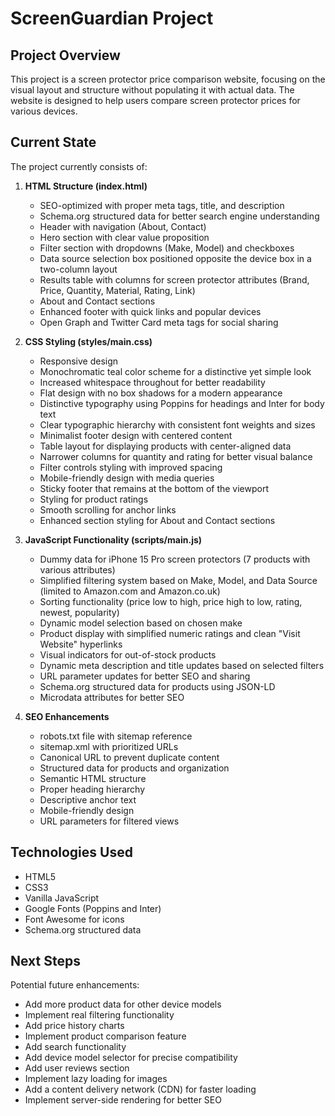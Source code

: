 # ScreenGuardian Project

## Project Overview
This project is a screen protector price comparison website, focusing on the visual layout and structure without populating it with actual data. The website is designed to help users compare screen protector prices for various devices.

## Current State
The project currently consists of:

1. **HTML Structure (index.html)**
   - SEO-optimized with proper meta tags, title, and description
   - Schema.org structured data for better search engine understanding
   - Header with navigation (About, Contact)
   - Hero section with clear value proposition
   - Filter section with dropdowns (Make, Model) and checkboxes
   - Data source selection box positioned opposite the device box in a two-column layout
   - Results table with columns for screen protector attributes (Brand, Price, Quantity, Material, Rating, Link)
   - About and Contact sections
   - Enhanced footer with quick links and popular devices
   - Open Graph and Twitter Card meta tags for social sharing

2. **CSS Styling (styles/main.css)**
   - Responsive design
   - Monochromatic teal color scheme for a distinctive yet simple look
   - Increased whitespace throughout for better readability
   - Flat design with no box shadows for a modern appearance
   - Distinctive typography using Poppins for headings and Inter for body text
   - Clear typographic hierarchy with consistent font weights and sizes
   - Minimalist footer design with centered content
   - Table layout for displaying products with center-aligned data
   - Narrower columns for quantity and rating for better visual balance
   - Filter controls styling with improved spacing
   - Mobile-friendly design with media queries
   - Sticky footer that remains at the bottom of the viewport
   - Styling for product ratings
   - Smooth scrolling for anchor links
   - Enhanced section styling for About and Contact sections

3. **JavaScript Functionality (scripts/main.js)**
   - Dummy data for iPhone 15 Pro screen protectors (7 products with various attributes)
   - Simplified filtering system based on Make, Model, and Data Source (limited to Amazon.com and Amazon.co.uk)
   - Sorting functionality (price low to high, price high to low, rating, newest, popularity)
   - Dynamic model selection based on chosen make
   - Product display with simplified numeric ratings and clean "Visit Website" hyperlinks
   - Visual indicators for out-of-stock products
   - Dynamic meta description and title updates based on selected filters
   - URL parameter updates for better SEO and sharing
   - Schema.org structured data for products using JSON-LD
   - Microdata attributes for better SEO

4. **SEO Enhancements**
   - robots.txt file with sitemap reference
   - sitemap.xml with prioritized URLs
   - Canonical URL to prevent duplicate content
   - Structured data for products and organization
   - Semantic HTML structure
   - Proper heading hierarchy
   - Descriptive anchor text
   - Mobile-friendly design
   - URL parameters for filtered views

## Technologies Used
- HTML5
- CSS3
- Vanilla JavaScript
- Google Fonts (Poppins and Inter)
- Font Awesome for icons
- Schema.org structured data

## Next Steps
Potential future enhancements:
- Add more product data for other device models
- Implement real filtering functionality
- Add price history charts
- Implement product comparison feature
- Add search functionality
- Add device model selector for precise compatibility
- Add user reviews section
- Implement lazy loading for images
- Add a content delivery network (CDN) for faster loading
- Implement server-side rendering for better SEO
